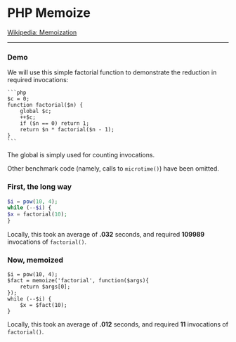 PHP Memoize
==============

[Wikipedia: Memoization](http://en.wikipedia.org/wiki/Memoization)

------

### Demo

We will use this simple factorial function to demonstrate the reduction in required invocations:

    ```php
    $c = 0;
    function factorial($n) {
        global $c;
        ++$c;
        if ($n == 0) return 1;
        return $n * factorial($n - 1);
    }
    ```

The global is simply used for counting invocations.

Other benchmark code (namely, calls to `microtime()`) have been omitted.

### First, the long way

```php
$i = pow(10, 4);
while (--$i) {
$x = factorial(10);
}
```

Locally, this took an average of **.032** seconds, and required **109989** invocations of `factorial()`.

### Now, memoized
    
    $i = pow(10, 4);
    $fact = memoize('factorial', function($args){
        return $args[0];
    });
    while (--$i) {
        $x = $fact(10);
    }

Locally, this took an average of **.012** seconds, and required **11** invocations of `factorial()`.